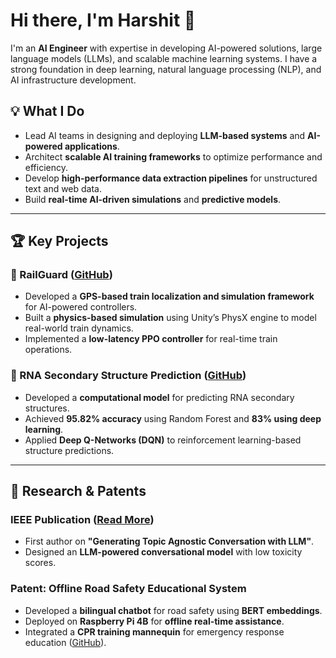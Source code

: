 # Hi there, I'm Harshit 👋

I'm an **AI Engineer** with expertise in developing AI-powered solutions, large language models (LLMs), and scalable machine learning systems. I have a strong foundation in deep learning, natural language processing (NLP), and AI infrastructure development.

## 💡 What I Do

- Lead AI teams in designing and deploying **LLM-based systems** and **AI-powered applications**.
- Architect **scalable AI training frameworks** to optimize performance and efficiency.
- Develop **high-performance data extraction pipelines** for unstructured text and web data.
- Build **real-time AI-driven simulations** and **predictive models**.

---

## 🏆 Key Projects

### 🚉 RailGuard ([GitHub](https://github.com/harshit-sandilya/RailGuard))
- Developed a **GPS-based train localization and simulation framework** for AI-powered controllers.
- Built a **physics-based simulation** using Unity’s PhysX engine to model real-world train dynamics.
- Implemented a **low-latency PPO controller** for real-time train operations.

### 🧬 RNA Secondary Structure Prediction ([GitHub](https://github.com/harshit-sandilya/RNA-Secondary-Structure))
- Developed a **computational model** for predicting RNA secondary structures.
- Achieved **95.82% accuracy** using Random Forest and **83% using deep learning**.
- Applied **Deep Q-Networks (DQN)** to reinforcement learning-based structure predictions.

---

## 📝 Research & Patents

### **IEEE Publication** ([Read More](https://ieeexplore.ieee.org/abstract/document/10704625))
- First author on **"Generating Topic Agnostic Conversation with LLM"**.
- Designed an **LLM-powered conversational model** with low toxicity scores.

### **Patent: Offline Road Safety Educational System**
- Developed a **bilingual chatbot** for road safety using **BERT embeddings**.
- Deployed on **Raspberry Pi 4B** for **offline real-time assistance**.
- Integrated a **CPR training mannequin** for emergency response education ([GitHub](https://github.com/harshit-sandilya/Road-Safety)).
